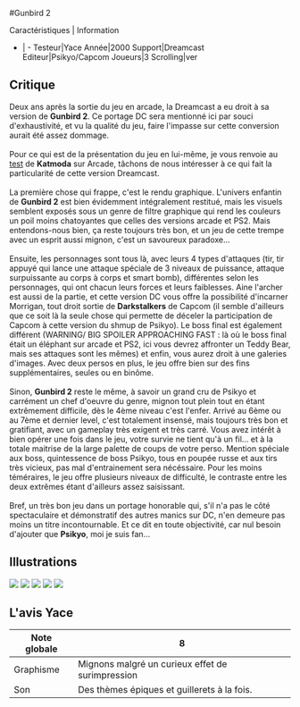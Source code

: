 #Gunbird 2

Caractéristiques | Information
- | -
Testeur|Yace
Année|2000
Support|Dreamcast
Editeur|Psikyo/Capcom
Joueurs|3
Scrolling|ver

## Critique
Deux ans après la sortie du jeu en arcade, la Dreamcast a eu droit à sa version de <b>Gunbird 2</b>. Ce portage DC sera mentionné ici par souci d'exhaustivité, et vu la qualité du jeu, faire l'impasse sur cette conversion aurait été assez dommage.<br/><br/>Pour ce qui est de la présentation du jeu en lui-même, je vous renvoie au <a href="index.php?page=fiche&id=173">test</a> de <b>Katmoda</b> sur Arcade, tâchons de nous intéresser à ce qui fait la particularité de cette version Dreamcast.<br/><br/>La première chose qui frappe, c'est le rendu graphique. L'univers enfantin de <b>Gunbird 2</b> est bien évidemment intégralement restitué, mais les visuels semblent exposés sous un genre de filtre graphique qui rend les couleurs un poil moins chatoyantes que celles des versions arcade et PS2. Mais entendons-nous bien, ça reste toujours très bon, et un jeu de cette trempe avec un esprit aussi mignon, c'est un savoureux paradoxe...<br/><br/>Ensuite, les personnages sont tous là, avec leurs 4 types d'attaques (tir, tir appuyé qui lance une attaque spéciale de 3 niveaux de puissance, attaque surpuissante au corps à corps et smart bomb), différentes selon les personnages, qui ont chacun leurs forces et leurs faiblesses. Aine l'archer est aussi de la partie, et cette version DC vous offre la possibilité d'incarner Morrigan, tout droit sortie de <b>Darkstalkers</b> de Capcom (il semble d'ailleurs que ce soit là la seule chose qui permette de déceler la participation de Capcom à cette version du shmup de Psikyo). Le boss final est également différent  (WARNING/ BIG SPOILER APPROACHING FAST : là où le boss final était un éléphant sur arcade et PS2, ici vous devrez affronter un Teddy Bear, mais ses attaques sont les mêmes) et enfin, vous aurez droit à une galeries d'images. Avec deux persos en plus, le jeu offre bien sur des fins supplémentaires, seules ou en binôme.<br/><br/>Sinon, <b>Gunbird 2</b> reste le même, à savoir un grand cru de Psikyo et carrément un chef d'oeuvre du genre, mignon tout plein tout en étant extrêmement difficile, dès le 4ème niveau c'est l'enfer. Arrivé au 6ème ou au 7ème et dernier level, c'est totalement insensé, mais toujours très bon et gratifiant, avec un gameplay très exigent et très carré. Vous avez intérêt à bien opérer une fois dans le jeu, votre survie ne tient qu'à un fil... et à la totale maitrise de la large palette de coups de votre perso. Mention spéciale aux boss, quintessence de boss Psikyo, tous en poupée russe et aux tirs très vicieux, pas mal d'entrainement sera nécéssaire. Pour les moins téméraires, le jeu offre plusieurs niveaux de difficulté, le contraste entre les deux extrêmes étant d'ailleurs assez saisissant.<br/><br/>Bref, un très bon jeu dans un portage honorable qui, s'il n'a pas le côté spectaculaire et démonstratif des autres manics sur DC, n'en demeure pas moins un titre incontournable. Et ce  dit en toute objectivité, car nul besoin d'ajouter que <b>Psikyo</b>, moi je suis fan...

## Illustrations
![](http://www.shmup.com/images/thumbs/img_fiche_1_1064.jpg)
![](http://www.shmup.com/images/thumbs/img_fiche_2_1064.jpg)
![](http://www.shmup.com/images/thumbs/img_fiche_3_1064.jpg)
![](http://www.shmup.com/images/thumbs/img_fiche_4_1064.jpg)
![](http://www.shmup.com/images/thumbs/)

## L'avis Yace
Note globale|8
-|-
Graphisme|Mignons malgré un curieux effet de surimpression
Son|Des thèmes épiques et guillerets à la fois.
